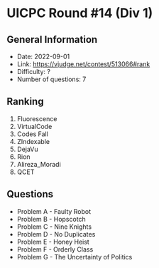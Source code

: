 # UICPC Round #14 (Div 1)
## General Information
- Date: 2022-09-01
- Link: https://vjudge.net/contest/513066#rank
- Difficulty: ?
- Number of questions: 7
## Ranking
1. Fluorescence
2. VirtualCode
3. Codes Fall
4. ZIndexable
5. DejaVu
6. Rion
7. Alireza_Moradi
8. QCET
## Questions
- Problem A - Faulty Robot
- Problem B - Hopscotch
- Problem C - Nine Knights
- Problem D - No Duplicates 
- Problem E - Honey Heist
- Problem F - Orderly Class 
- Problem G - The Uncertainty of Politics 
